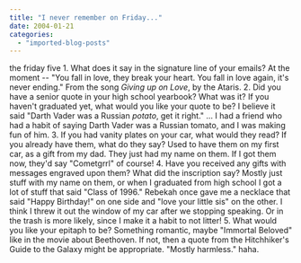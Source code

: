 ```yaml
---
title: "I never remember on Friday..."
date: 2004-01-21
categories: 
  - "imported-blog-posts"
---
```


the friday five 1. What does it say in the signature line of your emails? At the moment -- "You fall in love, they break your heart. You fall in love again, it's never ending." From the song _Giving up on Love_, by the Ataris. 2. Did you have a senior quote in your high school yearbook? What was it? If you haven't graduated yet, what would you like your quote to be? I believe it said "Darth Vader was a Russian _potato_, get it right." ... I had a friend who had a habit of saying Darth Vader was a Russian tomato, and I was making fun of him. 3. If you had vanity plates on your car, what would they read? If you already have them, what do they say? Used to have them on my first car, as a gift from my dad. They just had my name on them. If I got them now, they'd say "Cometgrrl" of course! 4. Have you received any gifts with messages engraved upon them? What did the inscription say? Mostly just stuff with my name on them, or when I graduated from high school I got a lot of stuff that said "Class of 1996." Rebekah once gave me a necklace that said "Happy Birthday!" on one side and "love your little sis" on the other. I think I threw it out the window of my car after we stopping speaking. Or in the trash is more likely, since I make it a habit to not litter! 5. What would you like your epitaph to be? Something romantic, maybe "Immortal Beloved" like in the movie about Beethoven. If not, then a quote from the Hitchhiker's Guide to the Galaxy might be appropriate. "Mostly harmless." haha.
